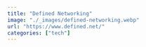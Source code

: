```yaml
---
title: "Defined Networking"
image: "./_images/defined-networking.webp"
url: "https://www.defined.net/"
categories: ["tech"]
---
```


